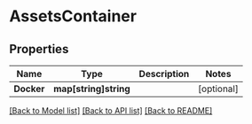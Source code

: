 # AssetsContainer

## Properties
Name | Type | Description | Notes
------------ | ------------- | ------------- | -------------
**Docker** | **map[string]string** |  | [optional] 

[[Back to Model list]](../README.md#documentation-for-models) [[Back to API list]](../README.md#documentation-for-api-endpoints) [[Back to README]](../README.md)


